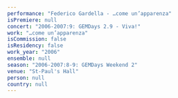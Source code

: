 ```yaml
---
performance: "Federico Gardella - …come un’apparenza"
isPremiere: null
concert: "2006-2007:9: GEMDays 2.9 - Viva!"
work: "…come un’apparenza"
isCommission: false
isResidency: false
work_year: "2006"
ensemble: null
season: "2006-2007:8-9: GEMDays Weekend 2"
venue: "St-Paul's Hall"
person: null
country: null
---
```



